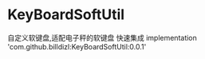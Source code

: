 # KeyBoardSoftUtil
自定义软键盘,适配电子秤的软键盘
快速集成
implementation 'com.github.billdizl:KeyBoardSoftUtil:0.0.1'
